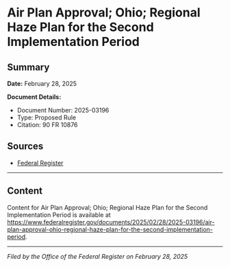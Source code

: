 # Air Plan Approval; Ohio; Regional Haze Plan for the Second Implementation Period

## Summary

**Date:** February 28, 2025

**Document Details:**
- Document Number: 2025-03196
- Type: Proposed Rule
- Citation: 90 FR 10876

## Sources
- [Federal Register](https://www.federalregister.gov/documents/2025/02/28/2025-03196/air-plan-approval-ohio-regional-haze-plan-for-the-second-implementation-period)

---

## Content

Content for Air Plan Approval; Ohio; Regional Haze Plan for the Second Implementation Period is available at https://www.federalregister.gov/documents/2025/02/28/2025-03196/air-plan-approval-ohio-regional-haze-plan-for-the-second-implementation-period.

---

*Filed by the Office of the Federal Register on February 28, 2025*
